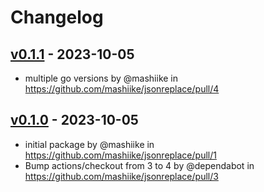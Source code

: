 # Changelog

## [v0.1.1](https://github.com/mashiike/jsonreplace/compare/v0.1.0...v0.1.1) - 2023-10-05
- multiple go versions by @mashiike in https://github.com/mashiike/jsonreplace/pull/4

## [v0.1.0](https://github.com/mashiike/jsonreplace/commits/v0.1.0) - 2023-10-05
- initial package by @mashiike in https://github.com/mashiike/jsonreplace/pull/1
- Bump actions/checkout from 3 to 4 by @dependabot in https://github.com/mashiike/jsonreplace/pull/3
